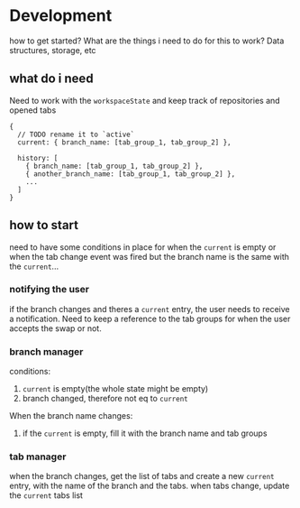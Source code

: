 # Development

how to get started? What are the things i need to do for this to work?
Data structures, storage, etc

## what do i need

Need to work with the `workspaceState` and keep track of repositories and opened tabs

```
{
  // TODO rename it to `active`
  current: { branch_name: [tab_group_1, tab_group_2] },

  history: [
    { branch_name: [tab_group_1, tab_group_2] },
    { another_branch_name: [tab_group_1, tab_group_2] },
    ...
  ]
}
```

## how to start

need to have some conditions in place for when the `current` is empty or when the
tab change event was fired but the branch name is the same with the `current`...

### notifying the user

if the branch changes and theres a `current` entry, the user needs to receive a notification.
Need to keep a reference to the tab groups for when the user accepts the swap or not.

### branch manager

conditions:
1. `current` is empty(the whole state might be empty)
2. branch changed, therefore not eq to `current`

When the branch name changes:
1. if the `current` is empty, fill it with the branch name and tab groups

### tab manager

when the branch changes, get the list of tabs and create a new `current` entry, with the
name of the branch and the tabs.
when tabs change, update the `current` tabs list
